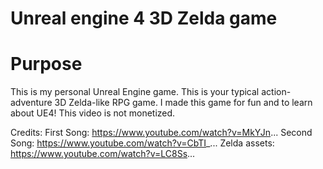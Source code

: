# Unreal engine 4 3D Zelda game

# Purpose
This is my personal Unreal Engine game.
This is your typical action-adventure 3D Zelda-like RPG game.
I made this game for fun and to learn about UE4!
This video is not monetized.

Credits:
First Song: https://www.youtube.com/watch?v=MkYJn...
Second Song: https://www.youtube.com/watch?v=CbTI_...
Zelda assets: https://www.youtube.com/watch?v=LC8Ss...

